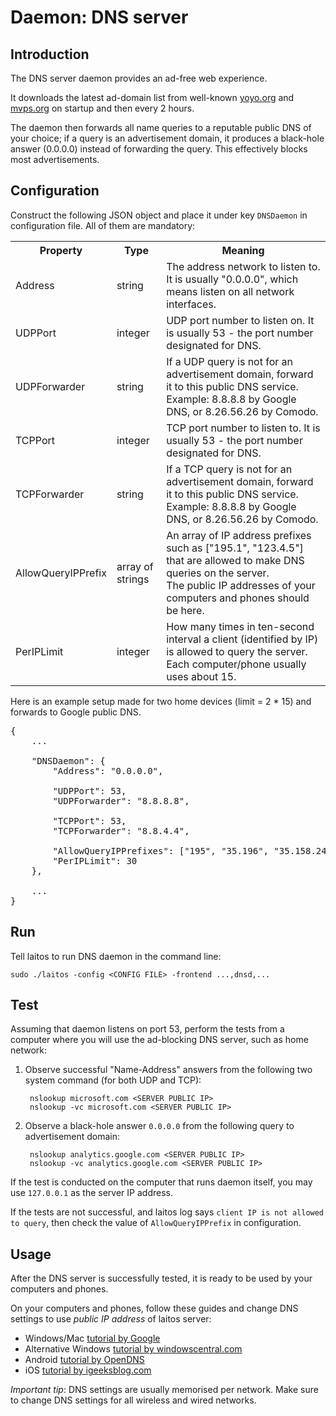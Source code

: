 # Daemon: DNS server

## Introduction
The DNS server daemon provides an ad-free web experience.

It downloads the latest ad-domain list from well-known [yoyo.org](http://pgl.yoyo.org) and [mvps.org](http://winhelp2002.mvps.org)
on startup and then every 2 hours.

The daemon then forwards all name queries to a reputable public DNS of your choice; if a query is an advertisement domain,
it produces a black-hole answer (0.0.0.0) instead of forwarding the query. This effectively blocks most advertisements.

## Configuration
Construct the following JSON object and place it under key `DNSDaemon` in configuration file. All of them are mandatory:
<table>
<tr>
    <th>Property</th>
    <th>Type</th>
    <th>Meaning</th>
</tr>
<tr>
    <td>Address</td>
    <td>string</td>
    <td>The address network to listen to. It is usually "0.0.0.0", which means listen on all network interfaces.</td>
</tr>
<tr>
    <td>UDPPort</td>
    <td>integer</td>
    <td>UDP port number to listen on. It is usually 53 - the port number designated for DNS.</td>
</tr>
<tr>
    <td>UDPForwarder</td>
    <td>string</td>
    <td>
        If a UDP query is not for an advertisement domain, forward it to this public DNS service.
        <br/>
        Example: 8.8.8.8 by Google DNS, or 8.26.56.26 by Comodo.
    </td>
</tr>
<tr>
    <td>TCPPort</td>
    <td>integer</td>
    <td>TCP port number to listen to. It is usually 53 - the port number designated for DNS.</td>
</tr>
<tr>
    <td>TCPForwarder</td>
    <td>string</td>
    <td>
        If a TCP query is not for an advertisement domain, forward it to this public DNS service.
        <br/>
        Example: 8.8.8.8 by Google DNS, or 8.26.56.26 by Comodo.
    </td>
</tr>
<tr>
    <td>AllowQueryIPPrefix</td>
    <td>array of strings</td>
    <td>
        An array of IP address prefixes such as ["195.1", "123.4.5"] that are allowed to make DNS queries on the server.
        <br/>
        The public IP addresses of your computers and phones should be here.
    </td>
</tr>
<tr>
    <td>PerIPLimit</td>
    <td>integer</td>
    <td>
        How many times in ten-second interval a client (identified by IP) is allowed to query the server.
        <br/>
        Each computer/phone usually uses about 15.
    </td>
</tr>
</table>

Here is an example setup made for two home devices (limit = 2 * 15) and forwards to Google public DNS. 

<pre>
{
    ...
    
    "DNSDaemon": {
        "Address": "0.0.0.0",

        "UDPPort": 53,
        "UDPForwarder": "8.8.8.8",

        "TCPPort": 53,
        "TCPForwarder": "8.8.4.4",

        "AllowQueryIPPrefixes": ["195", "35.196", "35.158.249.12"],
        "PerIPLimit": 30
    },
     
    ...
}
</pre>

## Run
Tell laitos to run DNS daemon in the command line:

    sudo ./laitos -config <CONFIG FILE> -frontend ...,dnsd,...

## Test
Assuming that daemon listens on port 53, perform the tests from a computer where you will use the ad-blocking DNS server,
such as home network:

1. Observe successful "Name-Address" answers from the following two system command (for both UDP and TCP):

        nslookup microsoft.com <SERVER PUBLIC IP>
        nslookup -vc microsoft.com <SERVER PUBLIC IP>

2. Observe a black-hole answer `0.0.0.0` from the following query to advertisement domain:

        nslookup analytics.google.com <SERVER PUBLIC IP>
        nslookup -vc analytics.google.com <SERVER PUBLIC IP>

If the test is conducted on the computer that runs daemon itself, you may use `127.0.0.1` as the server IP address.

If the tests are not successful, and laitos log says `client IP is not allowed to query`, then check the value of
`AllowQueryIPPrefix` in configuration.

## Usage
After the DNS server is successfully tested, it is ready to be used by your computers and phones.

On your computers and phones, follow these guides and change DNS settings to use *public IP address* of laitos server:

- Windows/Mac [tutorial by Google](https://developers.google.com/speed/public-dns/docs/using#change_your_dns_servers_settings)
- Alternative Windows [tutorial by windowscentral.com](https://www.windowscentral.com/how-change-your-pcs-dns-settings-windows-10)
- Android [tutorial by OpenDNS](https://support.opendns.com/hc/en-us/articles/228009007-Android-Configuration-instructions-for-OpenDNS)
- iOS [tutorial by igeeksblog.com](https://www.igeeksblog.com/how-to-change-dns-on-iphone-ipad/)

*Important tip*: DNS settings are usually memorised per network. Make sure to change DNS settings for all wireless and
wired networks.